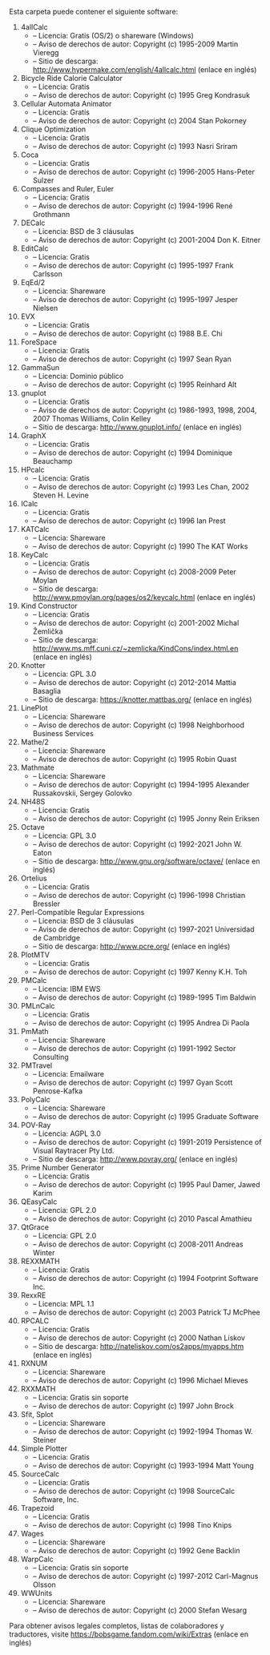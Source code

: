 ﻿Esta carpeta puede contener el siguiente software:

1. 4allCalc
   - – Licencia: Gratis (OS/2) o shareware (Windows)
   - – Aviso de derechos de autor: Copyright (c) 1995-2009 Martin Vieregg
   - – Sitio de descarga: http://www.hypermake.com/english/4allcalc.html (enlace en inglés)
2. Bicycle Ride Calorie Calculator
   - – Licencia: Gratis
   - – Aviso de derechos de autor: Copyright (c) 1995 Greg Kondrasuk
3. Cellular Automata Animator
   - – Licencia: Gratis
   - – Aviso de derechos de autor: Copyright (c) 2004 Stan Pokorney
4. Clique Optimization
   - – Licencia: Gratis
   - – Aviso de derechos de autor: Copyright (c) 1993 Nasri Sriram
5. Coca
   - – Licencia: Gratis
   - – Aviso de derechos de autor: Copyright (c) 1996-2005 Hans-Peter Sulzer
6. Compasses and Ruler, Euler
   - – Licencia: Gratis
   - – Aviso de derechos de autor: Copyright (c) 1994-1996 René Grothmann
7. DECalc
   - – Licencia: BSD de 3 cláusulas
   - – Aviso de derechos de autor: Copyright (c) 2001-2004 Don K. Eitner
8. EditCalc
   - – Licencia: Gratis
   - – Aviso de derechos de autor: Copyright (c) 1995-1997 Frank Carlsson
9. EqEd/2
   - – Licencia: Shareware
   - – Aviso de derechos de autor: Copyright (c) 1995-1997 Jesper Nielsen
10. EVX
    - – Licencia: Gratis
    - – Aviso de derechos de autor: Copyright (c) 1988 B.E. Chi
11. ForeSpace
    - – Licencia: Gratis
    - – Aviso de derechos de autor: Copyright (c) 1997 Sean Ryan
12. GammaSun
    - – Licencia: Dominio público
    - – Aviso de derechos de autor: Copyright (c) 1995 Reinhard Alt
13. gnuplot
    - – Licencia: Gratis
    - – Aviso de derechos de autor: Copyright (c) 1986-1993, 1998, 2004, 2007 Thomas Williams, Colin Kelley
    - – Sitio de descarga: http://www.gnuplot.info/ (enlace en inglés)
14. GraphX
    - – Licencia: Gratis
    - – Aviso de derechos de autor: Copyright (c) 1994 Dominique Beauchamp
15. HPcalc
    - – Licencia: Gratis
    - – Aviso de derechos de autor: Copyright (c) 1993 Les Chan, 2002 Steven H. Levine
16. ICalc
    - – Licencia: Gratis
    - – Aviso de derechos de autor: Copyright (c) 1996 Ian Prest
17. KATCalc
    - – Licencia: Shareware
    - – Aviso de derechos de autor: Copyright (c) 1990 The KAT Works
18. KeyCalc
    - – Licencia: Gratis
    - – Aviso de derechos de autor: Copyright (c) 2008-2009 Peter Moylan
    - – Sitio de descarga: http://www.pmoylan.org/pages/os2/keycalc.html (enlace en inglés)
19. Kind Constructor
    - – Licencia: Gratis
    - – Aviso de derechos de autor: Copyright (c) 2001-2002 Michal Žemlička
    - – Sitio de descarga: http://www.ms.mff.cuni.cz/~zemlicka/KindCons/index.html.en (enlace en inglés)
20. Knotter
    - – Licencia: GPL 3.0
    - – Aviso de derechos de autor: Copyright (c) 2012-2014 Mattia Basaglia
    - – Sitio de descarga: https://knotter.mattbas.org/ (enlace en inglés)
21. LinePlot
    - – Licencia: Shareware
    - – Aviso de derechos de autor: Copyright (c) 1998 Neighborhood Business Services
22. Mathe/2
    - – Licencia: Shareware
    - – Aviso de derechos de autor: Copyright (c) 1995 Robin Quast
23. Mathmate
    - – Licencia: Shareware
    - – Aviso de derechos de autor: Copyright (c) 1994-1995 Alexander Russakovskii, Sergey Golovko
24. NH48S
    - – Licencia: Gratis
    - – Aviso de derechos de autor: Copyright (c) 1995 Jonny Rein Eriksen
25. Octave
    - – Licencia: GPL 3.0
    - – Aviso de derechos de autor: Copyright (c) 1992-2021 John W. Eaton
    - – Sitio de descarga: http://www.gnu.org/software/octave/ (enlace en inglés)
26. Ortelius
    - – Licencia: Gratis
    - – Aviso de derechos de autor: Copyright (c) 1996-1998 Christian Bressler
27. Perl-Compatible Regular Expressions
    - – Licencia: BSD de 3 cláusulas
    - – Aviso de derechos de autor: Copyright (c) 1997-2021 Universidad de Cambridge
    - – Sitio de descarga: http://www.pcre.org/ (enlace en inglés)
28. PlotMTV
    - – Licencia: Gratis
    - – Aviso de derechos de autor: Copyright (c) 1997 Kenny K.H. Toh
29. PMCalc
    - – Licencia: IBM EWS
    - – Aviso de derechos de autor: Copyright (c) 1989-1995 Tim Baldwin
30. PMLnCalc
    - – Licencia: Gratis
    - – Aviso de derechos de autor: Copyright (c) 1995 Andrea Di Paola
31. PmMath
    - – Licencia: Shareware
    - – Aviso de derechos de autor: Copyright (c) 1991-1992 Sector Consulting
32. PMTravel
    - – Licencia: Emailware
    - – Aviso de derechos de autor: Copyright (c) 1997 Gyan Scott Penrose-Kafka
33. PolyCalc
    - – Licencia: Shareware
    - – Aviso de derechos de autor: Copyright (c) 1995 Graduate Software
34. POV-Ray
    - – Licencia: AGPL 3.0
    - – Aviso de derechos de autor: Copyright (c) 1991-2019 Persistence of Visual Raytracer Pty Ltd.
    - – Sitio de descarga: http://www.povray.org/ (enlace en inglés)
35. Prime Number Generator
    - – Licencia: Gratis
    - – Aviso de derechos de autor: Copyright (c) 1995 Paul Damer, Jawed Karim
36. QEasyCalc
    - – Licencia: GPL 2.0
    - – Aviso de derechos de autor: Copyright (c) 2010 Pascal Amathieu
37. QtGrace
    - – Licencia: GPL 2.0
    - – Aviso de derechos de autor: Copyright (c) 2008-2011 Andreas Winter
38. REXXMATH
    - – Licencia: Gratis
    - – Aviso de derechos de autor: Copyright (c) 1994 Footprint Software Inc.
39. RexxRE
    - – Licencia: MPL 1.1
    - – Aviso de derechos de autor: Copyright (c) 2003 Patrick TJ McPhee
40. RPCALC
    - – Licencia: Gratis
    - – Aviso de derechos de autor: Copyright (c) 2000 Nathan Liskov
    - – Sitio de descarga: http://nateliskov.com/os2apps/myapps.htm (enlace en inglés)
41. RXNUM
    - – Licencia: Shareware
    - – Aviso de derechos de autor: Copyright (c) 1996 Michael Mieves
42. RXXMATH
    - – Licencia: Gratis sin soporte
    - – Aviso de derechos de autor: Copyright (c) 1997 John Brock
43. Sfit, Splot
    - – Licencia: Shareware
    - – Aviso de derechos de autor: Copyright (c) 1992-1994 Thomas W. Steiner
44. Simple Plotter
    - – Licencia: Gratis
    - – Aviso de derechos de autor: Copyright (c) 1993-1994 Matt Young
45. SourceCalc
    - – Licencia: Gratis
    - – Aviso de derechos de autor: Copyright (c) 1998 SourceCalc Software, Inc.
46. Trapezoid
    - – Licencia: Gratis
    - – Aviso de derechos de autor: Copyright (c) 1998 Tino Knips
47. Wages
    - – Licencia: Shareware
    - – Aviso de derechos de autor: Copyright (c) 1992 Gene Backlin
48. WarpCalc
    - – Licencia: Gratis sin soporte
    - – Aviso de derechos de autor: Copyright (c) 1997-2012 Carl-Magnus Olsson
49. WWUnits
    - – Licencia: Shareware
    - – Aviso de derechos de autor: Copyright (c) 2000 Stefan Wesarg

Para obtener avisos legales completos, listas de colaboradores y traductores, visite https://bobsgame.fandom.com/wiki/Extras (enlace en inglés)
